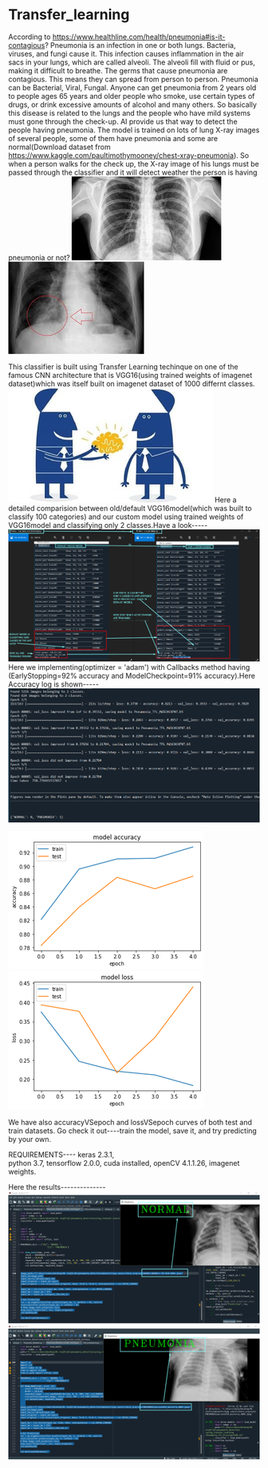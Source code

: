 # Transfer_learning
According to https://www.healthline.com/health/pneumonia#is-it-contagious? Pneumonia is an infection in one or both lungs. Bacteria, viruses, and fungi cause it. This infection causes inflammation in the air sacs in your lungs, which are called alveoli. The alveoli fill with fluid or pus, making it difficult to breathe. The germs that cause pneumonia are contagious. This means they can spread from person to person. Pneumonia can be Bacterial, Viral, Fungal. Anyone can get pneumonia from 2 years old to people ages 65 years and older people who smoke, use certain types of drugs, or drink excessive amounts of alcohol and many others. So basically this disease is related to the lungs and the people who have mild systems must gone through the check-up. AI provide us that way to detect the people having pneumonia. The model is trained on lots of lung X-ray images of several people, some of them have pneumonia and some are normal(Download dataset from https://www.kaggle.com/paultimothymooney/chest-xray-pneumonia). So when a person walks for the check up, the X-ray image of his lungs must be passed through the classifier and it will detect weather the person is having pneumonia or not?
![alt text](https://github.com/shalom217/Transfer_learning/blob/master/images%20(1).jpg)
![alt text](https://github.com/shalom217/Transfer_learning/blob/master/images.jpg)

This classifier is built using Transfer Learning techinque on one of the famous CNN architecture that is VGG16(using trained weights of imagenet dataset)which was itself built on imagenet dataset of 1000 differnt classes.![alt text](https://github.com/shalom217/Transfer_learning/blob/master/transfer_l.jpeg)
Here a detailed comparision between old/default VGG16model(which was built to classify 100 categories) and our custom model using trained weights of VGG16model and classifying only 2 classes.Have a look----- ![alt text](https://github.com/shalom217/Transfer_learning/blob/master/DEFAULTvsOURS.png)
Here we implementing(optimizer = 'adam') with Callbacks method having (EarlyStopping=92% accuracy and ModelCheckpoint=91% accuracy).Here Accuracy log is shown-----![alt text](https://github.com/shalom217/Transfer_learning/blob/master/accuracy_log.png)

![alt text](https://github.com/shalom217/Transfer_learning/blob/master/accuracyVSepoch.png)
![alt text](https://github.com/shalom217/Transfer_learning/blob/master/lossVSepoch.png)

We have also accuracyVSepoch and lossVSepoch curves of both test and train datasets.
Go check it out----train the model, save it, and try predicting by your own.

REQUIREMENTS----
keras 2.3.1,  
python 3.7,
tensorflow 2.0.0, 
cuda installed,
openCV 4.1.1.26, 
imagenet weights.

Here the results--------------
![alt text](https://github.com/shalom217/Transfer_learning/blob/master/NORMAL_RESULT.png)
![alt text](https://github.com/shalom217/Transfer_learning/blob/master/pneumonia_result.png)
